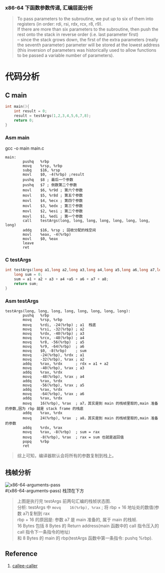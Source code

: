### x86-64 下函数参数传递, 汇编层面分析

> To pass parameters to the subroutine, we put up to six of them into registers (in order: rdi, rsi, rdx, rcx, r8, r9).  
> If there are more than six parameters to the subroutine, then push the rest onto the stack in reverse order (i.e. last parameter first)  
> – since the stack grows down, the first of the extra parameters (really the seventh parameter) parameter will be stored at the lowest address (this inversion of parameters was historically used to allow functions to be passed a variable number of parameters).

# 代码分析

## C main

```c
int main(){
    int result = 0;
    result = testArgs(1,2,3,4,5,6,7,8);
    return 0;
}

```

### Asm main 

gcc -o main main.c

```gas
main:
        pushq   %rbp
        movq    %rsp, %rbp
        subq    $16, %rsp
        movl    $0, -4(%rbp) ;result
        pushq   $8 ; 最后一个参数
        pushq   $7 ; 倒数第二个参数
        movl    $6, %r9d ; 第六个参数
        movl    $5, %r8d ; 第五个参数
        movl    $4, %ecx ; 第四个参数
        movl    $3, %edx ; 第三个参数
        movl    $2, %esi ; 第二个参数
        movl    $1, %edi ; 第一个参数
        call    testArgs(long, long, long, long, long, long, long, long)
        addq    $16, %rsp ; 回收分配的栈空间
        movl    %eax, -4(%rbp)
        movl    $0, %eax
        leave
        ret
```

### C testArgs

```c
int testArgs(long a1,long a2,long a3,long a4,long a5,long a6,long a7,long a8){
    long sum = 0;
    sum = a1 + a2 + a3 + a4 +a5 + a6 + a7 + a8;
    return sum;
}
```

### Asm testArgs

```x86asm
testArgs(long, long, long, long, long, long, long, long):
        pushq   %rbp
        movq    %rsp, %rbp
        movq    %rdi, -24(%rbp) ; a1  栈底
        movq    %rsi, -32(%rbp) ; a2
        movq    %rdx, -40(%rbp) ; a3
        movq    %rcx, -48(%rbp) ; a4
        movq    %r8, -56(%rbp)  ; a5
        movq    %r9, -64(%rbp)  ; a6
        movq    $0, -8(%rbp)    ; sum
        movq    -24(%rbp), %rdx ; a1
        movq    -32(%rbp), %rax ; a2
        addq    %rax, %rdx      ; rdx = a1 + a2
        movq    -40(%rbp), %rax ; a3
        addq    %rax, %rdx
        movq    -48(%rbp), %rax ; a4
        addq    %rax, %rdx
        movq    -56(%rbp), %rax ; a5
        addq    %rax, %rdx
        movq    -64(%rbp), %rax ; a6
        addq    %rax, %rdx
        movq    16(%rbp), %rax  ; a7，其实是到 main 的栈帧里取的,main 准备的参数,因为 rbp 就是 stack frame 的栈底
        addq    %rax, %rdx
        movq    24(%rbp), %rax  ; a8，其实是到 main 的栈帧里取的,main 准备的参数
        addq    %rdx, %rax
        movq    %rax, -8(%rbp)  ; sum = rax
        movq    -8(%rbp), %rax  ; rax = sum 也就是返回值
        popq    %rbp
        ret
```

> 综上可知，编译器默认会将所有的参数复制到栈上。

## 栈帧分析

![x86-64-arguments-pass](https://github.com/stardustman/pictures/raw/main/img/x86-64-arguments-pass.png)  
#(x86-64-arguments-pass) 栈顶在下方
> 上图是执行完 testArgs 前两句汇编的栈帧状态图.  
> 分析:
> testArgs 中 `movq    16(%rbp), %rax`  ; 将 rbp + 16 地址处的数值(参数 a7)复制到 rax  
rbp + 16 的原因是: 参数 a7 是 main 准备的, 属于 main 的栈帧.  
16 Bytes 包括 8 Bytes 的 Return address(main 函数中的 call 指令压入的 call 指令下一条指令的地址)  
和 8 Bytes 的 main 的 rbp(testArgs 函数中第一条指令: pushq %rbp).

## Reference

1. [callee-caller](http://web.stanford.edu/class/cs107/guide/x86-64.html)